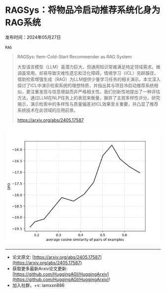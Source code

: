 # RAGSys：将物品冷启动推荐系统化身为RAG系统
发布时间：2024年05月27日

`RAG`
> RAGSys: Item-Cold-Start Recommender as RAG System
>
> 大型语言模型（LLM）虽潜力巨大，但通用知识常难满足特定领域需求。微调虽常用，却易导致灾难性遗忘和泛化障碍。情境学习（ICL）另辟蹊径，借助检索增强生成（RAG）为LLM提供少量学习任务的相关演示。本文深入探讨了ICL中演示检索系统的理想特质，并指出其与项目冷启动推荐系统相似，更注重发现与信息增益而非严格相关性。我们创新性地提出了一种评估方法，通过LLM在NLP任务上的表现来衡量，摒弃了主观多样性评分。研究揭示，演示检索中的多样性与质量偏差对ICL效果至关重要，并凸显了推荐系统技术在此领域的应用前景。
>
> https://arxiv.org/abs/2405.17587

![](https://raw.githubusercontent.com/HuggingAGI/HuggingArxiv/main/paper_images/2405.17587/cosine_sim_vs_dpo.png)

<hr />

- 论文原文: [https://arxiv.org/abs/2405.17587](https://arxiv.org/abs/2405.17587)
- 获取更多最新Arxiv论文更新: [https://github.com/HuggingAGI/HuggingArxiv](https://github.com/HuggingAGI/HuggingArxiv)!
- 加入社群，+v: iamxxn886